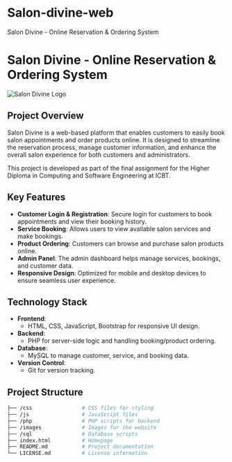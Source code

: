 # Salon-divine-web
Salon Divine - Online Reservation &amp; Ordering System

# Salon Divine - Online Reservation & Ordering System

![Salon Divine Logo](path-to-your-logo-image) <!-- Add the path to your logo here -->

## Project Overview

Salon Divine is a web-based platform that enables customers to easily book salon appointments and order products online. It is designed to streamline the reservation process, manage customer information, and enhance the overall salon experience for both customers and administrators.

This project is developed as part of the final assignment for the Higher Diploma in Computing and Software Engineering at ICBT.

## Key Features

- **Customer Login & Registration**: Secure login for customers to book appointments and view their booking history.
- **Service Booking**: Allows users to view available salon services and make bookings.
- **Product Ordering**: Customers can browse and purchase salon products online.
- **Admin Panel**: The admin dashboard helps manage services, bookings, and customer data.
- **Responsive Design**: Optimized for mobile and desktop devices to ensure seamless user experience.

## Technology Stack

- **Frontend**: 
  - HTML, CSS, JavaScript, Bootstrap for responsive UI design.
- **Backend**: 
  - PHP for server-side logic and handling booking/product ordering.
- **Database**: 
  - MySQL to manage customer, service, and booking data.
- **Version Control**: 
  - Git for version tracking.

## Project Structure

```bash
├── /css                # CSS files for styling
├── /js                 # JavaScript files
├── /php                # PHP scripts for backend
├── /images             # Images for the website
├── /sql                # Database scripts
├── index.html          # Homepage
├── README.md           # Project documentation
└── LICENSE.md          # License information
